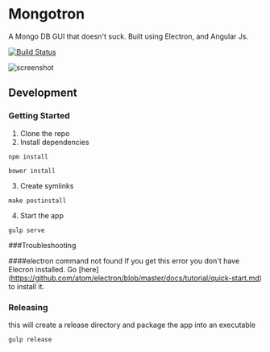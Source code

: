 # Mongotron
A Mongo DB GUI that doesn't suck. Built using Electron, and Angular Js.

[![Build Status](https://travis-ci.org/officert/mongotron.svg?branch=master)](https://travis-ci.org/officert/mongotron)

![screenshot](https://github.com/officert/mongotron/blob/master/docs/screenshots/screenshot-0.1.0.png)

## Development

### Getting Started

1. Clone the repo
2. Install dependencies
```shell
npm install
```
```shell
bower install
```
3. Create symlinks
```shell
make postinstall
```
4. Start the app
```shell
gulp serve
```

###Troubleshooting

####electron command not found
If you get this error you don't have Elecron installed. Go [here] (https://github.com/atom/electron/blob/master/docs/tutorial/quick-start.md) to install it.

### Releasing
this will create a release directory and package the app into an executable
```shell
gulp release
```
